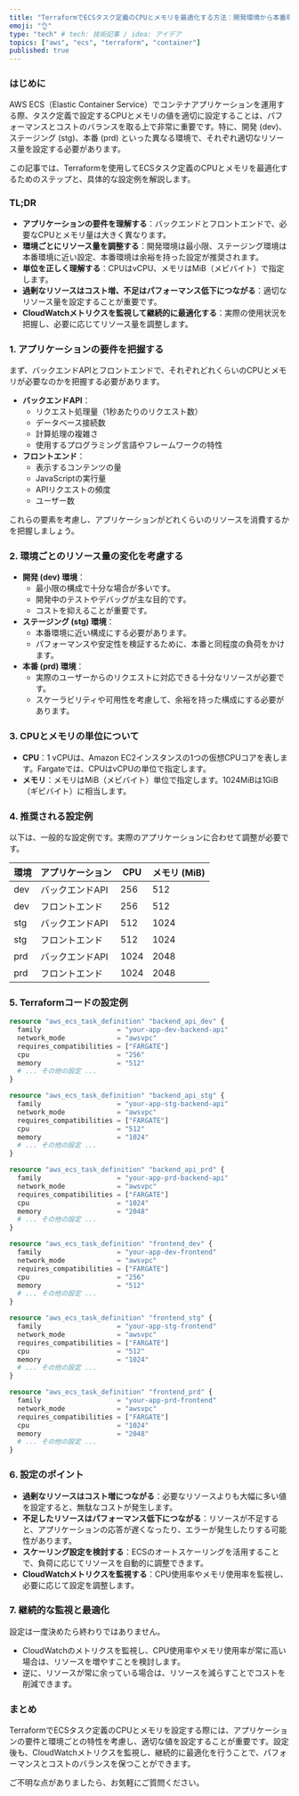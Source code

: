 ```yaml
---
title: "TerraformでECSタスク定義のCPUとメモリを最適化する方法：開発環境から本番環境まで"
emoji: "👌"
type: "tech" # tech: 技術記事 / idea: アイデア
topics: ["aws", "ecs", "terraform", "container"]
published: true
---
```

### はじめに
AWS ECS（Elastic Container Service）でコンテナアプリケーションを運用する際、タスク定義で設定するCPUとメモリの値を適切に設定することは、パフォーマンスとコストのバランスを取る上で非常に重要です。特に、開発 (dev)、ステージング (stg)、本番 (prd) といった異なる環境で、それぞれ適切なリソース量を設定する必要があります。

この記事では、Terraformを使用してECSタスク定義のCPUとメモリを最適化するためのステップと、具体的な設定例を解説します。

### TL;DR

- **アプリケーションの要件を理解する**：バックエンドとフロントエンドで、必要なCPUとメモリ量は大きく異なります。
- **環境ごとにリソース量を調整する**：開発環境は最小限、ステージング環境は本番環境に近い設定、本番環境は余裕を持った設定が推奨されます。
- **単位を正しく理解する**：CPUはvCPU、メモリはMiB（メビバイト）で指定します。
- **過剰なリソースはコスト増、不足はパフォーマンス低下につながる**：適切なリソース量を設定することが重要です。
- **CloudWatchメトリクスを監視して継続的に最適化する**：実際の使用状況を把握し、必要に応じてリソース量を調整します。

### 1. アプリケーションの要件を把握する

まず、バックエンドAPIとフロントエンドで、それぞれどれくらいのCPUとメモリが必要なのかを把握する必要があります。

- **バックエンドAPI**：
    - リクエスト処理量（1秒あたりのリクエスト数）
    - データベース接続数
    - 計算処理の複雑さ
    - 使用するプログラミング言語やフレームワークの特性
- **フロントエンド**：
    - 表示するコンテンツの量
    - JavaScriptの実行量
    - APIリクエストの頻度
    - ユーザー数

これらの要素を考慮し、アプリケーションがどれくらいのリソースを消費するかを把握しましょう。

### 2. 環境ごとのリソース量の変化を考慮する

- **開発 (dev) 環境**：
    - 最小限の構成で十分な場合が多いです。
    - 開発中のテストやデバッグが主な目的です。
    - コストを抑えることが重要です。
- **ステージング (stg) 環境**：
    - 本番環境に近い構成にする必要があります。
    - パフォーマンスや安定性を検証するために、本番と同程度の負荷をかけます。
- **本番 (prd) 環境**：
    - 実際のユーザーからのリクエストに対応できる十分なリソースが必要です。
    - スケーラビリティや可用性を考慮して、余裕を持った構成にする必要があります。

### 3. CPUとメモリの単位について

- **CPU**：1 vCPUは、Amazon EC2インスタンスの1つの仮想CPUコアを表します。Fargateでは、CPUはvCPUの単位で指定します。
- **メモリ**：メモリはMiB（メビバイト）単位で指定します。1024MiBは1GiB（ギビバイト）に相当します。

### 4. 推奨される設定例

以下は、一般的な設定例です。実際のアプリケーションに合わせて調整が必要です。

| 環境 | アプリケーション | CPU  | メモリ (MiB) |
| --- | ----------- | -------- | -------- |
| dev | バックエンドAPI  | 256    | 512    |
| dev | フロントエンド  | 256    | 512    |
| stg | バックエンドAPI  | 512    | 1024   |
| stg | フロントエンド  | 512    | 1024   |
| prd | バックエンドAPI  | 1024  | 2048   |
| prd | フロントエンド  | 1024  | 2048   |

### 5. Terraformコードの設定例

```terraform
resource "aws_ecs_task_definition" "backend_api_dev" {
  family                   = "your-app-dev-backend-api"
  network_mode             = "awsvpc"
  requires_compatibilities = ["FARGATE"]
  cpu                      = "256"
  memory                   = "512"
  # ... その他の設定 ...
}

resource "aws_ecs_task_definition" "backend_api_stg" {
  family                   = "your-app-stg-backend-api"
  network_mode             = "awsvpc"
  requires_compatibilities = ["FARGATE"]
  cpu                      = "512"
  memory                   = "1024"
  # ... その他の設定 ...
}

resource "aws_ecs_task_definition" "backend_api_prd" {
  family                   = "your-app-prd-backend-api"
  network_mode             = "awsvpc"
  requires_compatibilities = ["FARGATE"]
  cpu                      = "1024"
  memory                   = "2048"
  # ... その他の設定 ...
}

resource "aws_ecs_task_definition" "frontend_dev" {
  family                   = "your-app-dev-frontend"
  network_mode             = "awsvpc"
  requires_compatibilities = ["FARGATE"]
  cpu                      = "256"
  memory                   = "512"
  # ... その他の設定 ...
}

resource "aws_ecs_task_definition" "frontend_stg" {
  family                   = "your-app-stg-frontend"
  network_mode             = "awsvpc"
  requires_compatibilities = ["FARGATE"]
  cpu                      = "512"
  memory                   = "1024"
  # ... その他の設定 ...
}

resource "aws_ecs_task_definition" "frontend_prd" {
  family                   = "your-app-prd-frontend"
  network_mode             = "awsvpc"
  requires_compatibilities = ["FARGATE"]
  cpu                      = "1024"
  memory                   = "2048"
  # ... その他の設定 ...
}
```

### 6. 設定のポイント

- **過剰なリソースはコスト増につながる**：必要なリソースよりも大幅に多い値を設定すると、無駄なコストが発生します。
- **不足したリソースはパフォーマンス低下につながる**：リソースが不足すると、アプリケーションの応答が遅くなったり、エラーが発生したりする可能性があります。
- **スケーリング設定を検討する**：ECSのオートスケーリングを活用することで、負荷に応じてリソースを自動的に調整できます。
- **CloudWatchメトリクスを監視する**：CPU使用率やメモリ使用率を監視し、必要に応じて設定を調整します。

### 7. 継続的な監視と最適化

設定は一度決めたら終わりではありません。

- CloudWatchのメトリクスを監視し、CPU使用率やメモリ使用率が常に高い場合は、リソースを増やすことを検討します。
- 逆に、リソースが常に余っている場合は、リソースを減らすことでコストを削減できます。

### まとめ

TerraformでECSタスク定義のCPUとメモリを設定する際には、アプリケーションの要件と環境ごとの特性を考慮し、適切な値を設定することが重要です。設定後も、CloudWatchメトリクスを監視し、継続的に最適化を行うことで、パフォーマンスとコストのバランスを保つことができます。

ご不明な点がありましたら、お気軽にご質問ください。
